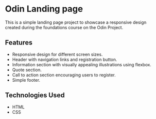 # Odin Landing page

This is a simple landing page project to showcase a responsive design created during the foundations course on the Odin Project.

## Features

- Responsive design for different screen sizes.
- Header with navigation links and registration button.
- Information section with visually appealing illustrations using flexbox.
- Quote section.
- Call to action section encouraging users to register.
- Simple footer.

## Technologies Used

- HTML
- CSS

